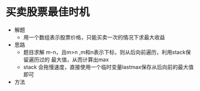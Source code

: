 # 买卖股票最佳时机
- 解题
    - 用一个数组表示股票价格，只能买卖一次的情况下求最大收益
- 思路
    - 题目求解 m-n，且m>n ,m和n表示下标，则从后向前遍历，利用stack保留遍历过的
    最大值，从而计算出max
    - stack 会拖慢速度，直接使用一个临时变量lastmax保存从后向前的最大值即可
- 方法